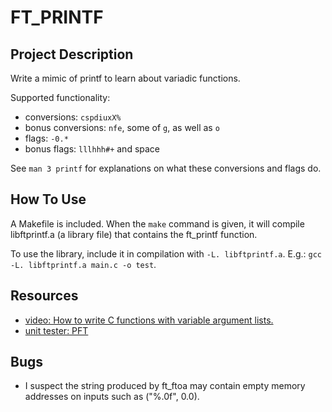 # FT_PRINTF

## Project Description
Write a mimic of printf to learn about variadic functions.

Supported functionality:
- conversions: `cspdiuxX%`
- bonus conversions: `nfe`, some of `g`, as well as `o`
- flags: `-0.*`
- bonus flags: `lllhhh#+` and space

See `man 3 printf` for explanations on what these conversions and flags do.

## How To Use
A Makefile is included. When the `make` command is given, it will compile libftprintf.a (a library file) that contains the ft_printf function. 

To use the library, include it in compilation with `-L. libftprintf.a`. E.g.: `gcc -L. libftprintf.a main.c -o test`.

## Resources
- [video: How to write C functions with variable argument lists.](https://www.youtube.com/watch?v=S-ak715zIIE)
- [unit tester: PFT](https://github.com/gavinfielder/pft)

## Bugs
- I suspect the string produced by ft_ftoa may contain empty memory addresses on inputs such as ("%.0f", 0.0). 
